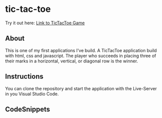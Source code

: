 # tic-tac-toe

Try it out here: [Link to TicTacToe Game](https://ubiquitous-chebakia-24042d.netlify.app/)

## About

This is one of my first applications I've build. A TicTacToe application build with html, css and javascript. The player who succeeds in placing three of their marks in a horizontal, vertical, or diagonal row is the winner.

## Instructions

You can clone the repository and start the application with the Live-Server in you Visual Studio Code.

## CodeSnippets
